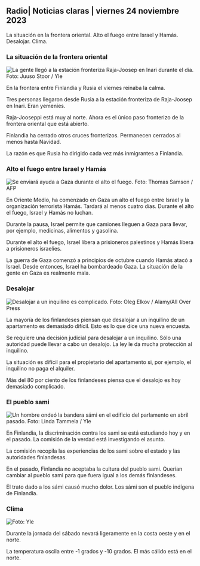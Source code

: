 ## Radio\| Noticias claras \| viernes 24 noviembre 2023

La situación en la frontera oriental. Alto el fuego entre Israel y Hamás. Desalojar. Clima.

### La situación de la frontera oriental

![La gente llegó a la estación fronteriza Raja-Joosep en Inari durante el día. Foto: Juuso Stoor / Yle](https://images.cdn.yle.fi/image/upload/c_crop,h_3368,w_5986,x_0,y_0/ar_1.7777777777777777,c_fill,g_faces,h_675,w_1200/dpr_1.0/q_auto:eco/f_auto/fl_lossy/v1700827102/39-120618465608fd4818b7)

En la frontera entre Finlandia y Rusia el viernes reinaba la calma.

Tres personas llegaron desde Rusia a la estación fronteriza de Raja-Joosep en Inari. Eran yemeníes.

Raja-Jooseppi está muy al norte. Ahora es el único paso fronterizo de la frontera oriental que está abierto.

Finlandia ha cerrado otros cruces fronterizos. Permanecen cerrados al menos hasta Navidad.

La razón es que Rusia ha dirigido cada vez más inmigrantes a Finlandia.

### Alto el fuego entre Israel y Hamás

![Se enviará ayuda a Gaza durante el alto el fuego. Foto: Thomas Samson / AFP](https://images.cdn.yle.fi/image/upload/c_crop,h_2879,w_5119,x_0,y_533/ar_1.777777777777777,c_fill,g_faces,h_675,w_1200/dpr_1.0/q_auto:eco/f_auto/fl_lossy/v1700822253/39-120580865603d3467a7a)

En Oriente Medio, ha comenzado en Gaza un alto el fuego entre Israel y la organización terrorista Hamás. Tardará al menos cuatro días. Durante el alto el fuego, Israel y Hamás no luchan.

Durante la pausa, Israel permite que camiones lleguen a Gaza para llevar, por ejemplo, medicinas, alimentos y gasolina.

Durante el alto el fuego, Israel libera a prisioneros palestinos y Hamás libera a prisioneros israelíes.

La guerra de Gaza comenzó a principios de octubre cuando Hamás atacó a Israel. Desde entonces, Israel ha bombardeado Gaza. La situación de la gente en Gaza es realmente mala.

### Desalojar

![Desalojar a un inquilino es complicado. Foto: Oleg Elkov / Alamy/All Over Press](https://images.cdn.yle.fi/image/upload/c_crop,h_3182,w_5657,x_121,y_740/ar_1.7777777777777777,c_fill,g_faces,h_675,w_1200/dpr_1.0/q_auto:eco/f_auto/fl_lossy/v1698135288/39-115380264d2449083906)

La mayoría de los finlandeses piensan que desalojar a un inquilino de un apartamento es demasiado difícil. Esto es lo que dice una nueva encuesta.

Se requiere una decisión judicial para desalojar a un inquilino. Sólo una autoridad puede llevar a cabo un desalojo. La ley le da mucha protección al inquilino.

La situación es difícil para el propietario del apartamento si, por ejemplo, el inquilino no paga el alquiler.

Más del 80 por ciento de los finlandeses piensa que el desalojo es hoy demasiado complicado.

### El pueblo sami

![Un hombre ondeó la bandera sámi en el edificio del parlamento en abril pasado. Foto: Linda Tammela / Yle](https://images.cdn.yle.fi/image/upload/c_crop,h_659,w_1173,x_0,y_133/ar_1.7777777777777777,c_fill,g_faces,h_675,w_1200/dpr_1.0/q_auto:eco/f_auto/fl_lossy/v1693572536/39-10986686437da2797694)

En Finlandia, la discriminación contra los sami se está estudiando hoy y en el pasado. La comisión de la verdad está investigando el asunto.

La comisión recopila las experiencias de los sami sobre el estado y las autoridades finlandesas.

En el pasado, Finlandia no aceptaba la cultura del pueblo sami. Querían cambiar al pueblo sami para que fuera igual a los demás finlandeses.

El trato dado a los sámi causó mucho dolor. Los sámi son el pueblo indígena de Finlandia.

### Clima

![ Foto: Yle](https://images.cdn.yle.fi/image/upload/c_crop,h_1080,w_1919,x_0,y_0/ar_1.7777777777777777,c_fill,g_faces,h_675,w_1200/dpr_1.0/q_auto:eco/f_auto/fl_lossy/v1700835658/39-12063856560b12785459)

Durante la jornada del sábado nevará ligeramente en la costa oeste y en el norte.

La temperatura oscila entre -1 grados y -10 grados. El más cálido está en el norte.